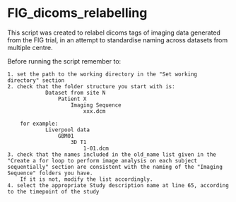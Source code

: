 # FIG_dicoms_relabelling
This script was created to relabel dicoms tags of imaging data generated from the FIG trial, in an attempt to standardise naming across datasets from multiple centre.

Before running the script remember to:
    
    1. set the path to the working directory in the "Set working directory" section
    2. check that the folder structure you start with is:
                Dataset from site N
                    Patient X
                        Imaging Sequence
                            xxx.dcm
                
        for example:
                Liverpool data
                    GBM01
                        3D T1
                            1-01.dcm
    3. check that the names included in the old_name list given in the "Create a for loop to perform image analysis on each subject sequentially" section are consistent with the naming of the "Imaging Sequence" folders you have.
        If it is not, modify the list accordingly.
    4. select the appropriate Study description name at line 65, according to the timepoint of the study

